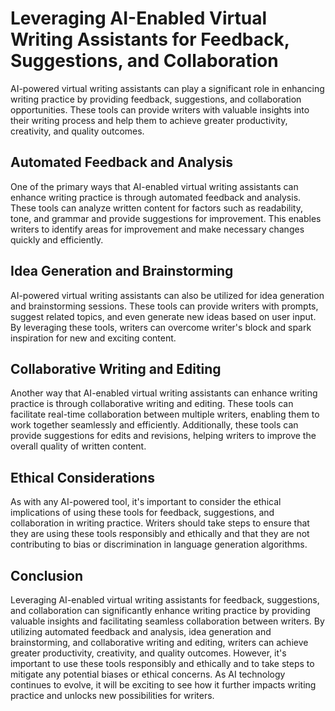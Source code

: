 Leveraging AI-Enabled Virtual Writing Assistants for Feedback, Suggestions, and Collaboration
=====================================================================================================================================================

AI-powered virtual writing assistants can play a significant role in enhancing writing practice by providing feedback, suggestions, and collaboration opportunities. These tools can provide writers with valuable insights into their writing process and help them to achieve greater productivity, creativity, and quality outcomes.

Automated Feedback and Analysis
-------------------------------

One of the primary ways that AI-enabled virtual writing assistants can enhance writing practice is through automated feedback and analysis. These tools can analyze written content for factors such as readability, tone, and grammar and provide suggestions for improvement. This enables writers to identify areas for improvement and make necessary changes quickly and efficiently.

Idea Generation and Brainstorming
---------------------------------

AI-powered virtual writing assistants can also be utilized for idea generation and brainstorming sessions. These tools can provide writers with prompts, suggest related topics, and even generate new ideas based on user input. By leveraging these tools, writers can overcome writer's block and spark inspiration for new and exciting content.

Collaborative Writing and Editing
---------------------------------

Another way that AI-enabled virtual writing assistants can enhance writing practice is through collaborative writing and editing. These tools can facilitate real-time collaboration between multiple writers, enabling them to work together seamlessly and efficiently. Additionally, these tools can provide suggestions for edits and revisions, helping writers to improve the overall quality of written content.

Ethical Considerations
----------------------

As with any AI-powered tool, it's important to consider the ethical implications of using these tools for feedback, suggestions, and collaboration in writing practice. Writers should take steps to ensure that they are using these tools responsibly and ethically and that they are not contributing to bias or discrimination in language generation algorithms.

Conclusion
----------

Leveraging AI-enabled virtual writing assistants for feedback, suggestions, and collaboration can significantly enhance writing practice by providing valuable insights and facilitating seamless collaboration between writers. By utilizing automated feedback and analysis, idea generation and brainstorming, and collaborative writing and editing, writers can achieve greater productivity, creativity, and quality outcomes. However, it's important to use these tools responsibly and ethically and to take steps to mitigate any potential biases or ethical concerns. As AI technology continues to evolve, it will be exciting to see how it further impacts writing practice and unlocks new possibilities for writers.
